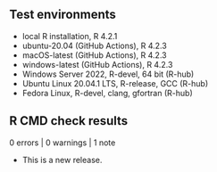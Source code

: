 ## Test environments
* local R installation, R 4.2.1
* ubuntu-20.04 (GitHub Actions), R 4.2.3
* macOS-latest (GitHub Actions), R 4.2.3
* windows-latest (GitHub Actions), R 4.2.3
* Windows Server 2022, R-devel, 64 bit (R-hub)
* Ubuntu Linux 20.04.1 LTS, R-release, GCC (R-hub)
* Fedora Linux, R-devel, clang, gfortran (R-hub)

## R CMD check results

0 errors | 0 warnings | 1 note

* This is a new release.
